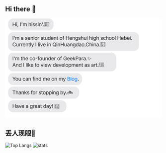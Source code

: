 ## Hi there 👋

[![](https://raw.githubusercontent.com/hissincn/hissincn/main/chat.svg)](https://hissin.cn/)


## 丢人现眼🤔
<img src="https://github-readme-stats.vercel.app/api/top-langs/?username=hissincn&layout=compact&langs_count=8&role=OWNER,COLLABORATOR" alt="Top Langs" height="185px"/> <img src="https://github-readme-stats.vercel.app/api?username=hissincn&count_private=true&show_icons=true&include_all_commits=true&role=OWNER,ORGANIZATION_MEMBER,COLLABORATOR" alt="stats" height="185px">





